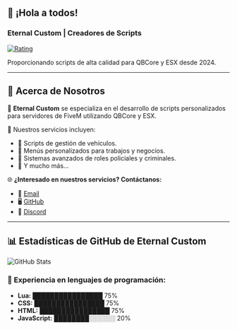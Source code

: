 ## 👋 ¡Hola a todos!

### Eternal Custom | Creadores de Scripts

[![Rating](https://img.shields.io/badge/rating-★★★★★-brightgreen)]()

Proporcionando scripts de alta calidad para QBCore y ESX desde 2024.

---

## 📜 Acerca de Nosotros

🔧 **Eternal Custom** se especializa en el desarrollo de scripts personalizados para servidores de FiveM utilizando QBCore y ESX.

📂 Nuestros servicios incluyen:
- 🚗 Scripts de gestión de vehículos.
- 🏢 Menús personalizados para trabajos y negocios.
- 🚓 Sistemas avanzados de roles policiales y criminales.
- 🧰 Y mucho más...

🌐 **¿Interesado en nuestros servicios? Contáctanos:**
- 📧 [Email](mailto:eternalcustoom@gmail.com)
- 🖥️ [GitHub](https://github.com/EternalCustom/Eternal-Custom)
- 💬 [Discord](https://discord.gg/3GtnX5UD)

---

## 📊 Estadísticas de GitHub de Eternal Custom

![GitHub Stats](https://github-readme-stats.vercel.app/api?username=EternalCustom&show_icons=true&hide_border=true&theme=dark)

### 🚀 Experiencia en lenguajes de programación:

- **Lua:** ████████████████ 75%
- **CSS:** ████████████████ 75%
- **HTML:** ████████████████ 75%
- **JavaScript:** ████████░░░░░░ 20%